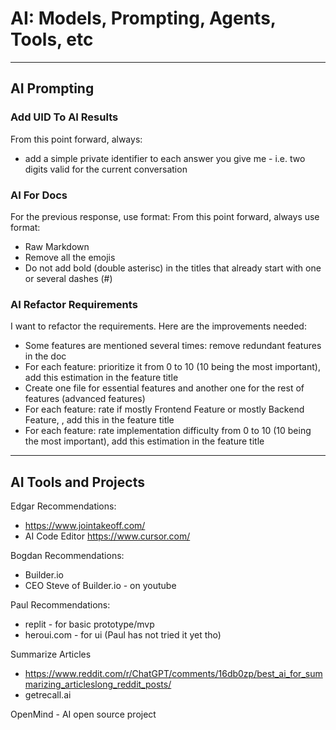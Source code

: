 
# AI: Models, Prompting, Agents, Tools, etc

---

## AI Prompting

### Add UID To AI Results

From this point forward, always:
- add a simple private identifier to each answer you give me - i.e. two digits valid for the current conversation

### AI For Docs

For the previous response, use format:
From this point forward, always use format:
- Raw Markdown
- Remove all the emojis
- Do not add bold (double asterisc) in the titles that already start with one or several dashes (#)

### AI Refactor Requirements

I want to refactor the requirements. Here are the improvements needed:
 - Some features are mentioned several times: remove redundant features in the doc
 - For each feature: prioritize it from 0 to 10 (10 being the most important), add this estimation in the feature title
 - Create one file for essential features and another one for the rest of features (advanced features)
 - For each feature: rate if mostly Frontend Feature or mostly Backend Feature, , add this in the feature title
 - For each feature: rate implementation difficulty from 0 to 10 (10 being the most important), add this estimation in the feature title
 
---

## AI Tools and Projects

Edgar Recommendations:
- https://www.jointakeoff.com/ 
- AI Code Editor https://www.cursor.com/ 

Bogdan Recommendations:
- Builder.io 
- CEO Steve of Builder.io - on youtube

Paul Recommendations:
- replit - for basic prototype/mvp
- heroui.com - for ui (Paul has not tried it yet tho)

Summarize Articles
 - https://www.reddit.com/r/ChatGPT/comments/16db0zp/best_ai_for_summarizing_articleslong_reddit_posts/
 - getrecall.ai 
 
OpenMind - AI open source project